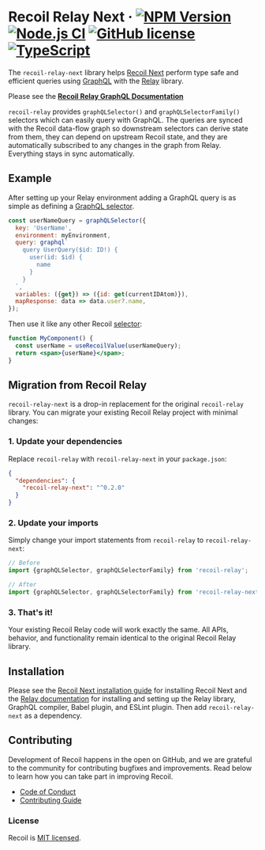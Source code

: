 # Recoil Relay Next &middot; [![NPM Version](https://img.shields.io/npm/v/recoil-relay-next)](https://www.npmjs.com/package/recoil-relay-next) [![Node.js CI](https://github.com/Mutesa-Cedric/Recoil-next/workflows/Node.js%20CI/badge.svg)](https://github.com/Mutesa-Cedric/Recoil-next/actions) [![GitHub license](https://img.shields.io/badge/license-MIT-blue.svg)](https://github.com/Mutesa-Cedric/Recoil-next/blob/main/LICENSE) [![TypeScript](https://img.shields.io/badge/TypeScript-007ACC?logo=typescript&logoColor=white)](https://www.typescriptlang.org/)

The `recoil-relay-next` library helps [Recoil Next](https://github.com/Mutesa-Cedric/Recoil-next) perform type safe and efficient queries using [GraphQL](https://graphql.org/) with the [Relay](https://relay.dev) library.

Please see the [**Recoil Relay GraphQL Documentation**](https://recoiljs.org/docs/recoil-relay/introduction)

`recoil-relay` provides `graphQLSelector()` and `graphQLSelectorFamily()` selectors which can easily query with GraphQL. The queries are synced with the Recoil data-flow graph so downstream selectors can derive state from them, they can depend on upstream Recoil state, and they are automatically subscribed to any changes in the graph from Relay. Everything stays in sync automatically.

## Example

After setting up your Relay environment adding a GraphQL query is as simple as defining a [GraphQL selector](https://recoiljs.org/docs/recoil-relay/graphql-selectors).

```jsx
const userNameQuery = graphQLSelector({
  key: 'UserName',
  environment: myEnvironment,
  query: graphql`
    query UserQuery($id: ID!) {
      user(id: $id) {
        name
      }
    }
  `,
  variables: ({get}) => ({id: get(currentIDAtom)}),
  mapResponse: data => data.user?.name,
});
```

Then use it like any other Recoil [selector](https://recoiljs.org/docs/api-reference/core/selector):

```jsx
function MyComponent() {
  const userName = useRecoilValue(userNameQuery);
  return <span>{userName}</span>;
}
```

## Migration from Recoil Relay

`recoil-relay-next` is a drop-in replacement for the original `recoil-relay` library. You can migrate your existing Recoil Relay project with minimal changes:

### 1. Update your dependencies

Replace `recoil-relay` with `recoil-relay-next` in your `package.json`:

```json
{
  "dependencies": {
    "recoil-relay-next": "^0.2.0"
  }
}
```

### 2. Update your imports

Simply change your import statements from `recoil-relay` to `recoil-relay-next`:

```javascript
// Before
import {graphQLSelector, graphQLSelectorFamily} from 'recoil-relay';

// After
import {graphQLSelector, graphQLSelectorFamily} from 'recoil-relay-next';
```

### 3. That's it!

Your existing Recoil Relay code will work exactly the same. All APIs, behavior, and functionality remain identical to the original Recoil Relay library.

## Installation

Please see the [Recoil Next installation guide](https://github.com/Mutesa-Cedric/Recoil-next#installation) for installing Recoil Next and the [Relay documentation](https://relay.dev/docs/getting-started/installation-and-setup/) for installing and setting up the Relay library, GraphQL compiler, Babel plugin, and ESLint plugin. Then add `recoil-relay-next` as a dependency.

## Contributing

Development of Recoil happens in the open on GitHub, and we are grateful to the community for contributing bugfixes and improvements. Read below to learn how you can take part in improving Recoil.

- [Code of Conduct](./CODE_OF_CONDUCT.md)
- [Contributing Guide](./CONTRIBUTING.md)

### License

Recoil is [MIT licensed](./LICENSE).
